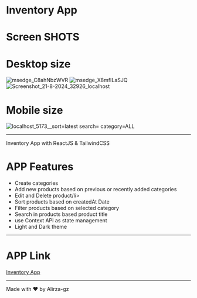 # Inventory App

# Screen SHOTS

# Desktop size
![msedge_C8ahNbzWVR](https://github.com/user-attachments/assets/41626de5-4fa5-41fb-9f86-490c07b68133)
![msedge_X8mfILaSJQ](https://github.com/user-attachments/assets/7e37bee5-25b5-4716-ba75-35346dad71f5)
![Screenshot_21-8-2024_32926_localhost](https://github.com/user-attachments/assets/d212adce-0a3e-4676-9ecb-7fb016fadd25)

# Mobile size
![localhost_5173__sort=latest search= category=ALL](https://github.com/user-attachments/assets/ef2a841a-00c6-4d1d-85ea-84d4307df772)


---

Inventory App with ReactJS & TailwindCSS

# APP Features

<ul>
<li>Create categories</li>
<li>Add new products based on previous or recently added categories</li>
<li>Edit and Delete product/li>
<li>Sort products based on createdAt Date</li>
<li>Filter products based on selected category</li>
<li>Search in products based product title</li>
<li>use Context API as state management</li>
<li>Light and Dark theme</li>
</ul>

---

# APP Link

[Inventory App](https://inventory-app-alirzagz.netlify.app/)

---

Made with :heart: by Alirza-gz

